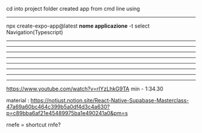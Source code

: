 cd into project folder 
created app from cmd line using
__________________________________________________________
npx create-expo-app@latest **nome applicazione** -t
select Navigation(Typescript)
__________________________________________________________
__________________________________________________________
__________________________________________________________
__________________________________________________________
__________________________________________________________
__________________________________________________________
__________________________________________________________





__________________________________________________________

https://www.youtube.com/watch?v=rIYzLhkG9TA
min - 1:34.30

material : 
https://notjust.notion.site/React-Native-Supabase-Masterclass-47a69a60bc464c399b5a0df4d3c4a630?p=c89bba6af21e45489975ba1e490241a0&pm=s

rnefe = shortcut
rnfe? 